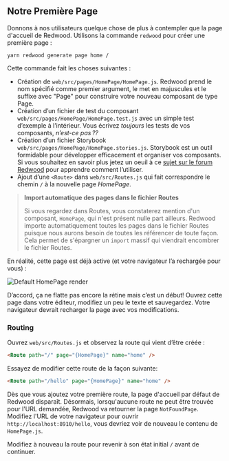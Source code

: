 ## Notre Première Page

Donnons à nos utilisateurs quelque chose de plus à contempler que la page d'accueil de Redwood. Utilisons la commande `redwood` pour créer une première page :

    yarn redwood generate page home /

Cette commande fait les choses suivantes :

- Création de `web/src/pages/HomePage/HomePage.js`. Redwood prend le nom spécifié comme premier argument, le met en majuscules et le suffixe avec "Page" pour construire votre nouveau composant de type Page.
- Création d’un fichier de test du composant `web/src/pages/HomePage/HomePage.test.js` avec un simple test d’exemple à l’intérieur. Vous écrivez _toujours_ les tests de vos composants, _n’est-ce pas ??_
- Création d’un fichier Storybook `web/src/pages/HomePage/HomePage.stories.js`. Storybook est un outil formidable pour développer efficacement et organiser vos composants. Si vous souhaitez en savoir plus jetez un oeuil à ce [sujet sur le forum Redwood](https://community.redwoodjs.com/t/how-to-use-the-new-storybook-integration-in-v0-13-0/873) pour apprendre comment l’utiliser.
- Ajout d’une `<Route>` dans `web/src/Routes.js` qui fait correspondre le chemin `/` à la nouvelle page _HomePage_.

> **Import automatique des pages dans le fichier Routes**
>
> Si vous regardez dans Routes, vous constaterez mention d'un composant, `HomePage`, qui n'est présent nulle part ailleurs. Redwood importe automatiquement toutes les pages dans le fichier Routes puisque nous aurons besoin de toutes les référencer de toute façon. Cela permet de s'épargner un `import` massif qui viendrait encombrer le fichier Routes.

En réalité, cette page est déjà active (et votre navigateur l’a rechargée pour vous) :

![Default HomePage render](https://user-images.githubusercontent.com/300/76237559-b760ba80-61eb-11ea-9a77-b5006b03031f.png)

D’accord, ça ne flatte pas encore la rétine mais c’est un début! Ouvrez cette page dans votre éditeur, modifiez un peu le texte et sauvegardez. Votre navigateur devrait recharger la page avec vos modifications.

### Routing

Ouvrez `web/src/Routes.js` et observez la route qui vient d’être créée :

```html
<Route path="/" page="{HomePage}" name="home" />
```

Essayez de modifier cette route de la façon suivante:

```html
<Route path="/hello" page="{HomePage}" name="home" />
```

Dès que vous ajoutez votre première route, la page d'accueil par défaut de Redwood disparaît. Désormais, lorsqu'aucune route ne peut être trouvée pour l'URL demandée, Redwood va retourner la page `NotFoundPage`. Modifiez l'URL de votre navigateur pour ouvrir `http://localhost:8910/hello`, vous devriez voir de nouveau le contenu de `HomePage.js`.

Modifiez à nouveau la route pour revenir à son état initial `/` avant de continuer.
